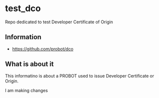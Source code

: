 # test_dco
Repo dedicated to test Developer Certificate of Origin


## Information
* https://github.com/probot/dco

## What is about it
This informatino is about a PROBOT used to issue Developer Certificate or Origin.


I am making changes
